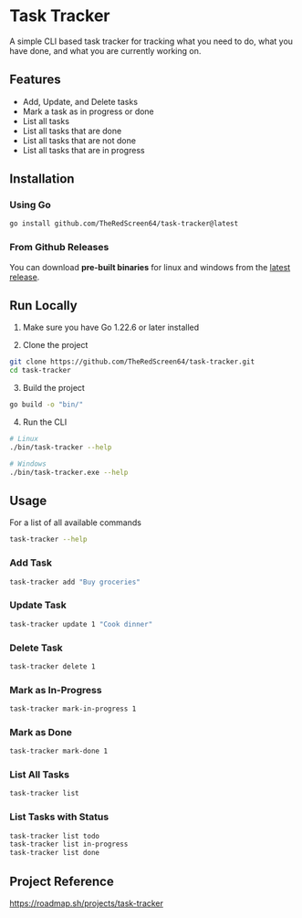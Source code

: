 # Task Tracker

A simple CLI based task tracker for tracking what you need to do, what you have done, and what you are currently working on.


## Features

- Add, Update, and Delete tasks
- Mark a task as in progress or done
- List all tasks
- List all tasks that are done
- List all tasks that are not done
- List all tasks that are in progress

## Installation

### Using Go
```bash
go install github.com/TheRedScreen64/task-tracker@latest
```

### From Github Releases
You can download **pre-built binaries** for linux and windows from the [latest release](https://github.com/TheRedScreen64/task-tracker/releases/latest).

## Run Locally

1. Make sure you have Go 1.22.6 or later installed

2. Clone the project

```bash
git clone https://github.com/TheRedScreen64/task-tracker.git
cd task-tracker
```

3. Build the project

```bash
go build -o "bin/"
```

4. Run the CLI

```bash
# Linux
./bin/task-tracker --help

# Windows
./bin/task-tracker.exe --help
```

## Usage

For a list of all available commands
```bash
task-tracker --help
```

### Add Task
```bash
task-tracker add "Buy groceries"
```

### Update Task
```bash
task-tracker update 1 "Cook dinner"
```

### Delete Task
```bash
task-tracker delete 1
```

### Mark as In-Progress
```bash
task-tracker mark-in-progress 1
```

### Mark as Done
```bash
task-tracker mark-done 1
```

### List All Tasks
```bash
task-tracker list
```

### List Tasks with Status
```bash
task-tracker list todo
task-tracker list in-progress
task-tracker list done
```

## Project Reference

https://roadmap.sh/projects/task-tracker
